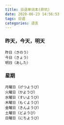 ```yaml
---
title: 日语单词本(弃坑)
date: 2020-06-23 14:56:53
tags: 日语
categories: 语言
---
```


### 昨天，今天，明天

```
昨日（きのう）
今日（きょう）
明日（あした）
```

### 星期

```
月曜日（げつようび）
火曜日（かようび）
水曜日（すいようび）
木曜日（もくようび）
金曜日（きんようび）
土曜日（どようび）
日曜日（にちようび）
```
